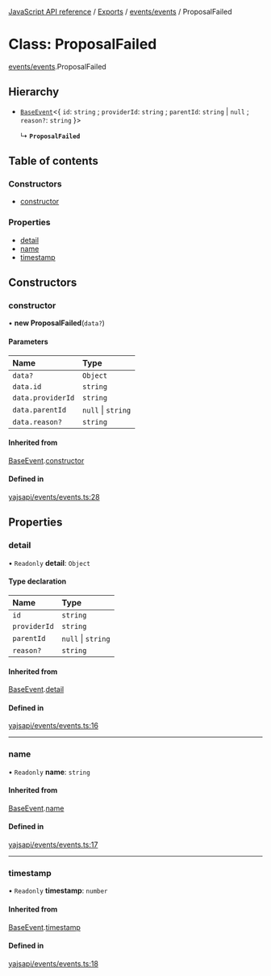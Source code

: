 [JavaScript API reference](../README) / [Exports](../modules) / [events/events](../modules/events_events) / ProposalFailed

# Class: ProposalFailed

[events/events](../modules/events_events).ProposalFailed

## Hierarchy

- [`BaseEvent`](events_events.BaseEvent)<{ `id`: `string` ; `providerId`: `string` ; `parentId`: `string` \| ``null`` ; `reason?`: `string`  }\>

  ↳ **`ProposalFailed`**

## Table of contents

### Constructors

- [constructor](events_events.ProposalFailed#constructor)

### Properties

- [detail](events_events.ProposalFailed#detail)
- [name](events_events.ProposalFailed#name)
- [timestamp](events_events.ProposalFailed#timestamp)

## Constructors

### constructor

• **new ProposalFailed**(`data?`)

#### Parameters

| Name | Type |
| :------ | :------ |
| `data?` | `Object` |
| `data.id` | `string` |
| `data.providerId` | `string` |
| `data.parentId` | ``null`` \| `string` |
| `data.reason?` | `string` |

#### Inherited from

[BaseEvent](events_events.BaseEvent).[constructor](events_events.BaseEvent#constructor)

#### Defined in

[yajsapi/events/events.ts:28](https://github.com/golemfactory/yajsapi/blob/d7422f1/yajsapi/events/events.ts#L28)

## Properties

### detail

• `Readonly` **detail**: `Object`

#### Type declaration

| Name | Type |
| :------ | :------ |
| `id` | `string` |
| `providerId` | `string` |
| `parentId` | ``null`` \| `string` |
| `reason?` | `string` |

#### Inherited from

[BaseEvent](events_events.BaseEvent).[detail](events_events.BaseEvent#detail)

#### Defined in

[yajsapi/events/events.ts:16](https://github.com/golemfactory/yajsapi/blob/d7422f1/yajsapi/events/events.ts#L16)

___

### name

• `Readonly` **name**: `string`

#### Inherited from

[BaseEvent](events_events.BaseEvent).[name](events_events.BaseEvent#name)

#### Defined in

[yajsapi/events/events.ts:17](https://github.com/golemfactory/yajsapi/blob/d7422f1/yajsapi/events/events.ts#L17)

___

### timestamp

• `Readonly` **timestamp**: `number`

#### Inherited from

[BaseEvent](events_events.BaseEvent).[timestamp](events_events.BaseEvent#timestamp)

#### Defined in

[yajsapi/events/events.ts:18](https://github.com/golemfactory/yajsapi/blob/d7422f1/yajsapi/events/events.ts#L18)
